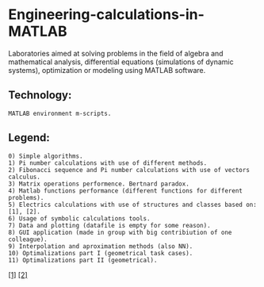 # Engineering-calculations-in-MATLAB
Laboratories aimed at solving problems in the field of algebra and mathematical analysis, differential equations (simulations of dynamic systems), optimization or modeling using MATLAB software.

## Technology:
```
MATLAB environment m-scripts.
```
 
## Legend:
```
0) Simple algorithms.
1) Pi number calculations with use of different methods.
2) Fibonacci sequence and Pi number calculations with use of vectors calculus.
3) Matrix operations performence. Bertnard paradox.
4) Matlab functions performance (different functions for different problems).
5) Electrics calculations with use of structures and classes based on: [1], [2].
6) Usage of symbolic calculations tools.
7) Data and plotting (datafile is empty for some reason).
8) GUI application (made in group with big contribiution of one colleague).
9) Interpolation and aproximation methods (also NN).
10) Optimalizations part I (geometrical task cases).
11) Optimalizations part II (geometrical).
```


[[1]](http://www.imnipe.pwr.wroc.pl/files/prv/id35/zp-lab/pel/madej/madej_skrypt2012_zadania_z_pel.pdf)
[[2]](http://sem.pl/sp5jnw/technika/lcobw3/lcobw3.pdf)
